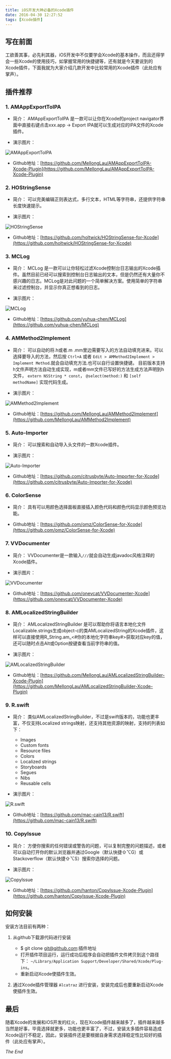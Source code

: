 ```yaml
---
title: iOS开发大神必备的Xcode插件
date: 2016-04-30 12:27:52
tags: [Xcode插件]
---
```


## 写在前面
工欲善其事，必先利其器，iOS开发中不仅要学会Xcode的基本操作，而且还得学会一些Xcode的使用技巧，如掌握常用的快捷键等，还有就是今天要说到的Xcode插件，下面我就为大家介绍几款开发中比较常用的Xcode插件（此处应有掌声）。

<!-- more -->

## 插件推荐

### 1. AMAppExportToIPA
* 简介：
AMAppExportToIPA 是一款可以让你在Xcode的project navigator界面中直接右键点击xxx.app -> Export IPA就可以生成对应的IPA文件的Xcode插件。

* 演示图片：

![AMAppExportToIPA](https://camo.githubusercontent.com/5c97f9833b75c4da7cc3c4e3d6f65e27b7cdecb0/68747470733a2f2f7261772e6769746875622e636f6d2f4d656c6c6f6e674c61752f414d4170704578706f7274546f4950412d58636f64652d506c7567696e2f6d61737465722f53637265656e73686f74732f73637265656e73686f742e676966)

* Github地址：[https://github.com/MellongLau/AMAppExportToIPA-Xcode-Plugin](https://github.com/MellongLau/AMAppExportToIPA-Xcode-Plugin)

### 2. HOStringSense
* 简介：
可以完美编辑正则表达式，多行文本，HTML等字符串，还提供字符串长度快速提示。

* 演示图片：

![HOStringSense](https://github.com/holtwick/HOStringSense-for-Xcode/raw/master/StringDemoAnimation.gif)

* Github地址：[https://github.com/holtwick/HOStringSense-for-Xcode](https://github.com/holtwick/HOStringSense-for-Xcode)

### 3. MCLog
* 简介：
MCLog 是一款可以让你轻松过滤Xcode控制台日志输出的Xcode插件。虽然目前已经可以搜索到控制台日志输出的文本，但是仍然还有大量你不感兴趣的日志。MCLog是对此问题的一个简单解决方案。使用简单的字符串来过滤控制台，并显示你真正想看到的日志。

* 演示图片：

![MCLog](https://camo.githubusercontent.com/ecbdebd01af366c9a7d3c3d0850a164f127030a9/68747470733a2f2f7261776769746875622e636f6d2f79756875612d6368656e2f4d434c6f672f6d61737465722f4d434c6f6753637265656e73686f742e676966)

* Github地址：[https://github.com/yuhua-chen/MCLog](https://github.com/yuhua-chen/MCLog)

### 4. AMMethod2Implement
* 简介：
可以自动的将.h或者.m .mm里边需要写入的方法自动填充进来。可以选择要导入的方法，然后按 `Ctrl+A` 或者 `Edit > AMMethod2Implement > Implement Method`.就会自动填充方法.也可以自行设置快捷键。
目前版本支持h文件声明方法自动生成实现，m或者mm文件已写好的方法生成方法声明到h文件， `extern NSString * const`， `@select(method:)` 和 `[self methodName]` 实现代码生成。

* 演示图片：

![AMMethod2Implement](https://camo.githubusercontent.com/a4204f4a68198d87e1b46059d38536ae374a7e5a/68747470733a2f2f7261772e6769746875622e636f6d2f4d656c6c6f6e674c61752f414d4d6574686f6432496d706c656d656e742f6d61737465722f53637265656e73686f74732f696d706c656d656e745f73656c6563746f722e676966)

* Github地址：[https://github.com/MellongLau/AMMethod2Implement](https://github.com/MellongLau/AMMethod2Implement)

### 5. Auto-Importer
* 简介：
可以搜索和自动导入头文件的一款Xcode插件。

* 演示图片：

![Auto-Importer](https://github.com/citrusbyte/Auto-Importer-for-Xcode/raw/master/demo.gif)

* Github地址：[https://github.com/citrusbyte/Auto-Importer-for-Xcode](https://github.com/citrusbyte/Auto-Importer-for-Xcode)

### 6. ColorSense
* 简介：
具有可以用颜色选择面板直接插入颜色代码和颜色代码显示颜色预览功能。

* Github地址：[https://github.com/omz/ColorSense-for-Xcode](https://github.com/omz/ColorSense-for-Xcode)

### 7. VVDocumenter
* 简介：
VVDocumenter是一款输入`///`就会自动生成javadoc风格注释的Xcode插件。

* 演示图片：

![VVDocumenter](https://camo.githubusercontent.com/ca5518c9872e15b8a95b9d8c5f44bc331977d710/68747470733a2f2f7261772e6769746875622e636f6d2f6f6e65766361742f5656446f63756d656e7465722d58636f64652f6d61737465722f53637265656e53686f742e676966)

* Github地址：[https://github.com/onevcat/VVDocumenter-Xcode](https://github.com/onevcat/VVDocumenter-Xcode)

### 8. AMLocalizedStringBuilder
* 简介：
AMLocalizedStringBuilder 是可以帮助你将语言本地化文件Localizable.strings生成object-c的类AMLocalizedString的Xcode插件，这样可以直接使用R_String.am_<#你的本地化字符串key#>获取对应key的值，还可以随时点击Alt或Option按键查看当前字符串的值。

* 演示图片：

![AMLocalizedStringBuilder](https://camo.githubusercontent.com/75d5f8f86f8e9173d0e5d2e7a3515150f771ec76/68747470733a2f2f7261772e6769746875622e636f6d2f4d656c6c6f6e674c61752f414d4c6f63616c697a6564537472696e674275696c6465722d58636f64652d506c7567696e2f6d61737465722f53637265656e73686f74732f73637265656e73686f742e676966)

* Github地址：[https://github.com/MellongLau/AMLocalizedStringBuilder-Xcode-Plugin](https://github.com/MellongLau/AMLocalizedStringBuilder-Xcode-Plugin)

### 9. R.swift
* 简介：
类似AMLocalizedStringBuilder，不过是swift版本的，功能也更丰富，不仅支持Localized strings映射，还支持其他资源的映射，支持的列表如下：
	* Images
	* Custom fonts
	* Resource files
	* Colors
	* Localized strings
	* Storyboards
	* Segues
	* Nibs
	* Reusable cells

* 演示图片：

![R.swift](https://github.com/mac-cain13/R.swift/raw/master/Documentation/Images/DemoUseImage.gif)

* Github地址：[https://github.com/mac-cain13/R.swift](https://github.com/mac-cain13/R.swift)

### 10. CopyIssue
* 简介：
方便你搜索的任何错误或警告的问题，可以复制完整的问题描述，或者可以自动打开你的默认浏览器并通过Google（默认快捷⇧⌥G）或Stackoverflow（默认快捷⇧⌥S）搜索你选择的问题。

* 演示图片：

![CopyIssue](https://github.com/hanton/CopyIssue-Xcode-Plugin/raw/master/screenshots/ScreenShot.png?raw=true)

* Github地址：[https://github.com/hanton/CopyIssue-Xcode-Plugin](https://github.com/hanton/CopyIssue-Xcode-Plugin)

## 如何安装
安装方法目前有两种：

1. 从github下载源代码进行安装  
	* $ git clone git@github.com:插件地址
   * 打开插件项目运行，运行成功后程序会自动把插件文件拷贝到这个路径下： 
   `~/Library/Application Support/Developer/Shared/Xcode/Plug-ins`。
	* 重新启动Xcode使插件生效。

2. 通过Xcode插件管理器 `Alcatraz` 进行安装，安装完成后也要重新启动Xcode使插件生效。


## 最后

随着Xcode的发展和iOS开发的红火，现在Xcode插件越来越多了，插件越来越多当然是好事，毕竟选择就更多，功能也更丰富了，不过，安装太多插件容易造成Xcode运行不稳定，因此，安装插件还是要根据自身需求选择稳定性比较好的插件（此处应有掌声）。

*The End*

